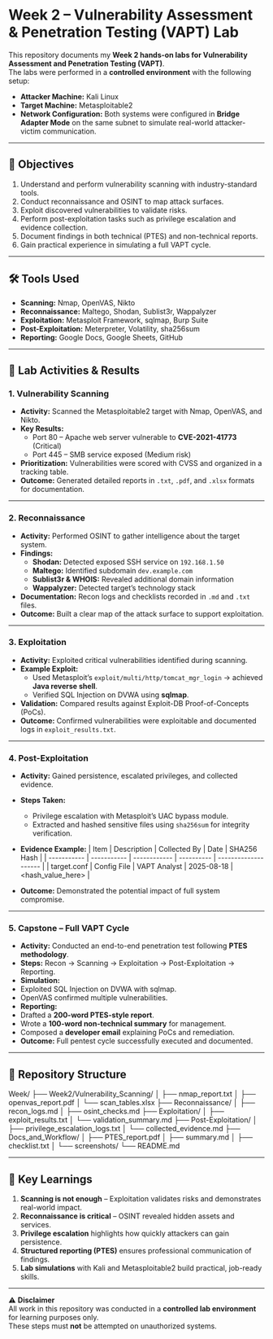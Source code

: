 # Week 2 – Vulnerability Assessment & Penetration Testing (VAPT) Lab

This repository documents my **Week 2 hands-on labs for Vulnerability Assessment and Penetration Testing (VAPT)**.  
The labs were performed in a **controlled environment** with the following setup:

- **Attacker Machine:** Kali Linux  
- **Target Machine:** Metasploitable2  
- **Network Configuration:** Both systems were configured in **Bridge Adapter Mode** on the same subnet to simulate real-world attacker-victim communication.

---

## 🎯 Objectives
1. Understand and perform vulnerability scanning with industry-standard tools.  
2. Conduct reconnaissance and OSINT to map attack surfaces.  
3. Exploit discovered vulnerabilities to validate risks.  
4. Perform post-exploitation tasks such as privilege escalation and evidence collection.  
5. Document findings in both technical (PTES) and non-technical reports.  
6. Gain practical experience in simulating a full VAPT cycle.

---

## 🛠 Tools Used
- **Scanning:** Nmap, OpenVAS, Nikto  
- **Reconnaissance:** Maltego, Shodan, Sublist3r, Wappalyzer  
- **Exploitation:** Metasploit Framework, sqlmap, Burp Suite  
- **Post-Exploitation:** Meterpreter, Volatility, sha256sum  
- **Reporting:** Google Docs, Google Sheets, GitHub  

---

## 📌 Lab Activities & Results

### 1. Vulnerability Scanning
- **Activity:** Scanned the Metasploitable2 target with Nmap, OpenVAS, and Nikto.  
- **Key Results:**  
  - Port 80 – Apache web server vulnerable to **CVE-2021-41773** (Critical)  
  - Port 445 – SMB service exposed (Medium risk)  
- **Prioritization:** Vulnerabilities were scored with CVSS and organized in a tracking table.  
- **Outcome:** Generated detailed reports in `.txt`, `.pdf`, and `.xlsx` formats for documentation.

---

### 2. Reconnaissance
- **Activity:** Performed OSINT to gather intelligence about the target system.  
- **Findings:**  
  - **Shodan:** Detected exposed SSH service on `192.168.1.50`  
  - **Maltego:** Identified subdomain `dev.example.com`  
  - **Sublist3r & WHOIS:** Revealed additional domain information  
  - **Wappalyzer:** Detected target’s technology stack  
- **Documentation:** Recon logs and checklists recorded in `.md` and `.txt` files.  
- **Outcome:** Built a clear map of the attack surface to support exploitation.

---

### 3. Exploitation
- **Activity:** Exploited critical vulnerabilities identified during scanning.  
- **Example Exploit:**  
  - Used Metasploit’s `exploit/multi/http/tomcat_mgr_login` → achieved **Java reverse shell**.  
  - Verified SQL Injection on DVWA using **sqlmap**.  
- **Validation:** Compared results against Exploit-DB Proof-of-Concepts (PoCs).  
- **Outcome:** Confirmed vulnerabilities were exploitable and documented logs in `exploit_results.txt`.

---

### 4. Post-Exploitation
- **Activity:** Gained persistence, escalated privileges, and collected evidence.  
- **Steps Taken:**  
  - Privilege escalation with Metasploit’s UAC bypass module.  
  - Extracted and hashed sensitive files using `sha256sum` for integrity verification.  
- **Evidence Example:**
| Item        | Description | Collected By | Date       | SHA256 Hash          |
| ----------- | ----------- | ------------ | ---------- | -------------------- |
| target.conf | Config File | VAPT Analyst | 2025-08-18 | \<hash\_value\_here> |


- **Outcome:** Demonstrated the potential impact of full system compromise.

---

### 5. Capstone – Full VAPT Cycle
- **Activity:** Conducted an end-to-end penetration test following **PTES methodology**.  
- **Steps:** Recon → Scanning → Exploitation → Post-Exploitation → Reporting.  
- **Simulation:**  
- Exploited SQL Injection on DVWA with sqlmap.  
- OpenVAS confirmed multiple vulnerabilities.  
- **Reporting:**  
- Drafted a **200-word PTES-style report**.  
- Wrote a **100-word non-technical summary** for management.  
- Composed a **developer email** explaining PoCs and remediation.  
- **Outcome:** Full pentest cycle successfully executed and documented.

---

## 📂 Repository Structure
Week/
├── Week2/Vulnerability_Scanning/
│ ├── nmap_report.txt
│ ├── openvas_report.pdf
│ └── scan_tables.xlsx
├── Reconnaissance/
│ ├── recon_logs.md
│ ├── osint_checks.md
├── Exploitation/
│ ├── exploit_results.txt
│ └── validation_summary.md
├── Post-Exploitation/
│ ├── privilege_escalation_logs.txt
│ └── collected_evidence.md
├── Docs_and_Workflow/
│ ├── PTES_report.pdf
│ ├── summary.md
│ ├── checklist.txt
│ └── screenshots/
└── README.md

---

## 📑 Key Learnings
1. **Scanning is not enough** – Exploitation validates risks and demonstrates real-world impact.  
2. **Reconnaissance is critical** – OSINT revealed hidden assets and services.  
3. **Privilege escalation** highlights how quickly attackers can gain persistence.  
4. **Structured reporting (PTES)** ensures professional communication of findings.  
5. **Lab simulations** with Kali and Metasploitable2 build practical, job-ready skills.  

---

⚠️ **Disclaimer**  
All work in this repository was conducted in a **controlled lab environment** for learning purposes only.  
These steps must **not** be attempted on unauthorized systems.
